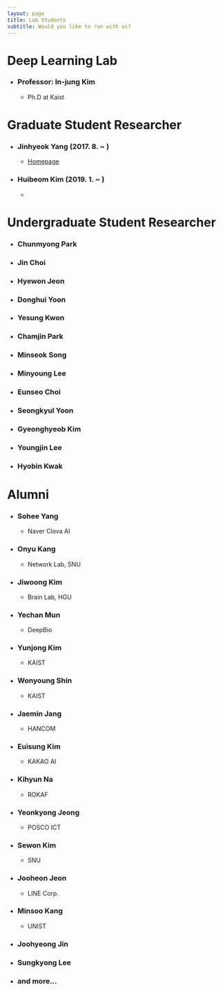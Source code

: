 ```yaml
---
layout: page
title: Lab Students
subtitle: Would you like to run with us? 
---
```


# Deep Learning Lab

- ### Professor: In-jung Kim
  - Ph.D at Kaist

# Graduate Student Researcher

- ### Jinhyeok Yang (2017. 8. ~ )
  - [Homepage](https://yangyangii.github.io/)

- ### Huibeom Kim (2019. 1. ~ )
  - 

# Undergraduate Student Researcher

- ### Chunmyong Park

- ### Jin Choi

- ### Hyewon Jeon

- ### Donghui Yoon

- ### Yesung Kwon

- ### Chamjin Park

- ### Minseok Song

- ### Minyoung Lee

- ### Eunseo Choi

- ### Seongkyul Yoon

- ### Gyeonghyeob Kim

- ### Youngjin Lee

- ### Hyobin Kwak

# Alumni

- ### Sohee Yang
  - Naver Clova AI

- ### Onyu Kang
  - Network Lab, SNU

- ### Jiwoong Kim
  - Brain Lab, HGU

- ### Yechan Mun
  - DeepBio

- ### Yunjong Kim
  - KAIST

- ### Wonyoung Shin
  - KAIST

- ### Jaemin Jang
  - HANCOM

- ### Euisung Kim
  - KAKAO AI

- ### Kihyun Na
  - ROKAF

- ### Yeonkyong Jeong
  - POSCO ICT

- ### Sewon Kim
  - SNU

- ### Jooheon Jeon
  - LINE Corp.

- ### Minsoo Kang
  - UNIST 

- ### Joohyeong Jin
- ### Sungkyong Lee
- ### and more...
